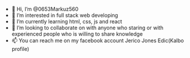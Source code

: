 - 👋 Hi, I’m @0653Markuz560
- 👀 I’m interested in full stack web developing
- 🌱 I’m currently learning html, css, js and react
- 💞️ I’m looking to collaborate on with anyone who staring or with experienced people who is willing to share knowledge
- 📫 You can reach me on my facebook account Jerico Jones Edic(Kalbo profile)

<!---
0653Markuz560/0653Markuz560 is a ✨ special ✨ repository because its `README.md` (this file) appears on your GitHub profile.
You can click the Preview link to take a look at your changes.
--->
